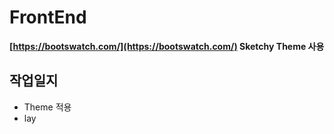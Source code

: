 # FrontEnd

**[https://bootswatch.com/](https://bootswatch.com/) Sketchy Theme 사용**


## 작업일지
- Theme 적용 
- lay
<!--stackedit_data:
eyJoaXN0b3J5IjpbLTExOTg4MjQ3MDJdfQ==
-->